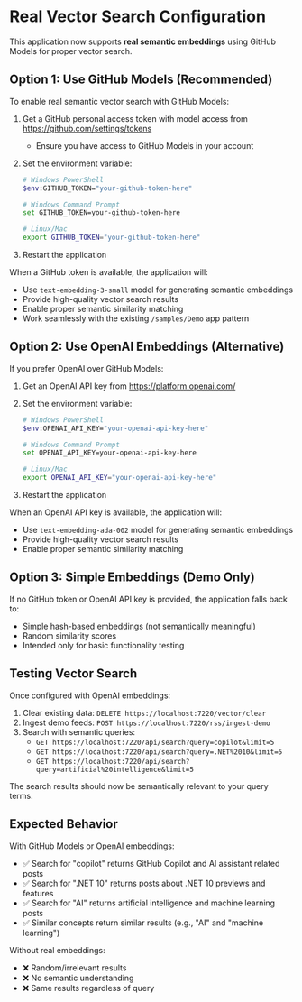 # Real Vector Search Configuration

This application now supports **real semantic embeddings** using GitHub Models for proper vector search.

## Option 1: Use GitHub Models (Recommended)

To enable real semantic vector search with GitHub Models:

1. Get a GitHub personal access token with model access from <https://github.com/settings/tokens>
   - Ensure you have access to GitHub Models in your account

2. Set the environment variable:

   ```bash
   # Windows PowerShell
   $env:GITHUB_TOKEN="your-github-token-here"
   
   # Windows Command Prompt
   set GITHUB_TOKEN=your-github-token-here
   
   # Linux/Mac
   export GITHUB_TOKEN="your-github-token-here"
   ```

3. Restart the application

When a GitHub token is available, the application will:

- Use `text-embedding-3-small` model for generating semantic embeddings
- Provide high-quality vector search results  
- Enable proper semantic similarity matching
- Work seamlessly with the existing `/samples/Demo` app pattern

## Option 2: Use OpenAI Embeddings (Alternative)

If you prefer OpenAI over GitHub Models:

1. Get an OpenAI API key from <https://platform.openai.com/>

2. Set the environment variable:

   ```bash
   # Windows PowerShell
   $env:OPENAI_API_KEY="your-openai-api-key-here"
   
   # Windows Command Prompt
   set OPENAI_API_KEY=your-openai-api-key-here
   
   # Linux/Mac
   export OPENAI_API_KEY="your-openai-api-key-here"
   ```

3. Restart the application

When an OpenAI API key is available, the application will:

- Use `text-embedding-ada-002` model for generating semantic embeddings
- Provide high-quality vector search results
- Enable proper semantic similarity matching

## Option 3: Simple Embeddings (Demo Only)

If no GitHub token or OpenAI API key is provided, the application falls back to:

- Simple hash-based embeddings (not semantically meaningful)
- Random similarity scores
- Intended only for basic functionality testing

## Testing Vector Search

Once configured with OpenAI embeddings:

1. Clear existing data: `DELETE https://localhost:7220/vector/clear`
2. Ingest demo feeds: `POST https://localhost:7220/rss/ingest-demo`
3. Search with semantic queries:
   - `GET https://localhost:7220/api/search?query=copilot&limit=5`
   - `GET https://localhost:7220/api/search?query=.NET%2010&limit=5`
   - `GET https://localhost:7220/api/search?query=artificial%20intelligence&limit=5`

The search results should now be semantically relevant to your query terms.

## Expected Behavior

With GitHub Models or OpenAI embeddings:

- ✅ Search for "copilot" returns GitHub Copilot and AI assistant related posts
- ✅ Search for ".NET 10" returns posts about .NET 10 previews and features
- ✅ Search for "AI" returns artificial intelligence and machine learning posts
- ✅ Similar concepts return similar results (e.g., "AI" and "machine learning")

Without real embeddings:

- ❌ Random/irrelevant results
- ❌ No semantic understanding
- ❌ Same results regardless of query
